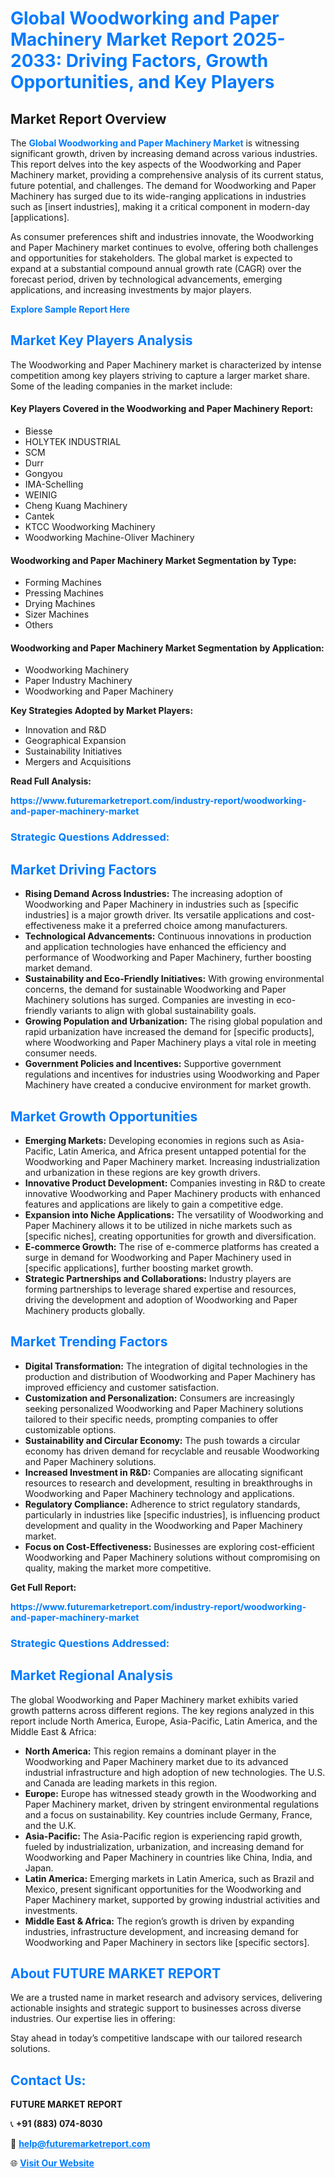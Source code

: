 <h1 style="color: #007BFF;">Global Woodworking and Paper Machinery Market Report 2025-2033: Driving Factors, Growth Opportunities, and Key Players</h1>

<section id="overview">
<h2>Market Report Overview</h2>
<p>The <a href="https://www.futuremarketreport.com/industry-report/woodworking-and-paper-machinery-market" style="color: #007BFF; text-decoration: none;"><strong>Global Woodworking and Paper Machinery Market</strong></a> is witnessing significant growth, driven by increasing demand across various industries. This report delves into the key aspects of the Woodworking and Paper Machinery market, providing a comprehensive analysis of its current status, future potential, and challenges. The demand for Woodworking and Paper Machinery has surged due to its wide-ranging applications in industries such as [insert industries], making it a critical component in modern-day [applications].</p>
<p>As consumer preferences shift and industries innovate, the Woodworking and Paper Machinery market continues to evolve, offering both challenges and opportunities for stakeholders. The global market is expected to expand at a substantial compound annual growth rate (CAGR) over the forecast period, driven by technological advancements, emerging applications, and increasing investments by major players.</p>
</section>

<section id="overview">
<p><a href="https://www.futuremarketreport.com/request-sample/reportId=124678" style="color: #007BFF; text-decoration: none;"><strong>Explore Sample Report Here</strong></a></p>
</section>

<section id="key-players">
<h2 style="color: #007BFF;">Market Key Players Analysis</h2>
<p>The Woodworking and Paper Machinery market is characterized by intense competition among key players striving to capture a larger market share. Some of the leading companies in the market include:</p>
<h4>Key Players Covered in the Woodworking and Paper Machinery Report:</h4>
<ul><li>Biesse</li><li>HOLYTEK INDUSTRIAL</li><li>SCM</li><li>Durr</li><li>Gongyou</li><li>IMA-Schelling</li><li>WEINIG</li><li>Cheng Kuang Machinery</li><li>Cantek</li><li>KTCC Woodworking Machinery</li><li>Woodworking Machine-Oliver Machinery</li></ul>
<h4>Woodworking and Paper Machinery Market Segmentation by Type:</h4>
<ul><li>Forming Machines</li><li>Pressing Machines</li><li>Drying Machines</li><li>Sizer Machines</li><li>Others</li></ul>

<h4>Woodworking and Paper Machinery Market Segmentation by Application:</h4>
<ul><li>Woodworking Machinery</li><li>Paper Industry Machinery</li><li>Woodworking and Paper Machinery</li></ul>
<p><strong>Key Strategies Adopted by Market Players:</strong></p>
<ul>
<li>Innovation and R&D</li>
<li>Geographical Expansion</li>
<li>Sustainability Initiatives</li>
<li>Mergers and Acquisitions</li>
</ul>
</section>

<section>
<p><strong>Read Full Analysis: </strong></p><a href="https://www.futuremarketreport.com/industry-report/woodworking-and-paper-machinery-market" style="color: #007BFF; text-decoration: none;"><strong>https://www.futuremarketreport.com/industry-report/woodworking-and-paper-machinery-market</strong></a>
<h3 style="color: #007BFF;">Strategic Questions Addressed:</h3>
</section>

<section id="driving-factors">
<h2 style="color: #007BFF;">Market Driving Factors</h2>
<ul>
<li><strong>Rising Demand Across Industries:</strong> The increasing adoption of Woodworking and Paper Machinery in industries such as [specific industries] is a major growth driver. Its versatile applications and cost-effectiveness make it a preferred choice among manufacturers.</li>
<li><strong>Technological Advancements:</strong> Continuous innovations in production and application technologies have enhanced the efficiency and performance of Woodworking and Paper Machinery, further boosting market demand.</li>
<li><strong>Sustainability and Eco-Friendly Initiatives:</strong> With growing environmental concerns, the demand for sustainable Woodworking and Paper Machinery solutions has surged. Companies are investing in eco-friendly variants to align with global sustainability goals.</li>
<li><strong>Growing Population and Urbanization:</strong> The rising global population and rapid urbanization have increased the demand for [specific products], where Woodworking and Paper Machinery plays a vital role in meeting consumer needs.</li>
<li><strong>Government Policies and Incentives:</strong> Supportive government regulations and incentives for industries using Woodworking and Paper Machinery have created a conducive environment for market growth.</li>
</ul>
</section>

<section id="growth-opportunities">
<h2 style="color: #007BFF;">Market Growth Opportunities</h2>
<ul>
<li><strong>Emerging Markets:</strong> Developing economies in regions such as Asia-Pacific, Latin America, and Africa present untapped potential for the Woodworking and Paper Machinery market. Increasing industrialization and urbanization in these regions are key growth drivers.</li>
<li><strong>Innovative Product Development:</strong> Companies investing in R&D to create innovative Woodworking and Paper Machinery products with enhanced features and applications are likely to gain a competitive edge.</li>
<li><strong>Expansion into Niche Applications:</strong> The versatility of Woodworking and Paper Machinery allows it to be utilized in niche markets such as [specific niches], creating opportunities for growth and diversification.</li>
<li><strong>E-commerce Growth:</strong> The rise of e-commerce platforms has created a surge in demand for Woodworking and Paper Machinery used in [specific applications], further boosting market growth.</li>
<li><strong>Strategic Partnerships and Collaborations:</strong> Industry players are forming partnerships to leverage shared expertise and resources, driving the development and adoption of Woodworking and Paper Machinery products globally.</li>
</ul>
</section>

<section id="trending-factors">
<h2 style="color: #007BFF;">Market Trending Factors</h2>
<ul>
<li><strong>Digital Transformation:</strong> The integration of digital technologies in the production and distribution of Woodworking and Paper Machinery has improved efficiency and customer satisfaction.</li>
<li><strong>Customization and Personalization:</strong> Consumers are increasingly seeking personalized Woodworking and Paper Machinery solutions tailored to their specific needs, prompting companies to offer customizable options.</li>
<li><strong>Sustainability and Circular Economy:</strong> The push towards a circular economy has driven demand for recyclable and reusable Woodworking and Paper Machinery solutions.</li>
<li><strong>Increased Investment in R&D:</strong> Companies are allocating significant resources to research and development, resulting in breakthroughs in Woodworking and Paper Machinery technology and applications.</li>
<li><strong>Regulatory Compliance:</strong> Adherence to strict regulatory standards, particularly in industries like [specific industries], is influencing product development and quality in the Woodworking and Paper Machinery market.</li>
<li><strong>Focus on Cost-Effectiveness:</strong> Businesses are exploring cost-efficient Woodworking and Paper Machinery solutions without compromising on quality, making the market more competitive.</li>
</ul>
</section>

<section>
<p><strong>Get Full Report: </strong></p><a href="https://www.futuremarketreport.com/industry-report/woodworking-and-paper-machinery-market" style="color: #007BFF; text-decoration: none;"><strong>https://www.futuremarketreport.com/industry-report/woodworking-and-paper-machinery-market</strong></a>
<h3 style="color: #007BFF;">Strategic Questions Addressed:</h3>
</section>


<section id="regional-analysis">
<h2 style="color: #007BFF;">Market Regional Analysis</h2>
<p>The global Woodworking and Paper Machinery market exhibits varied growth patterns across different regions. The key regions analyzed in this report include North America, Europe, Asia-Pacific, Latin America, and the Middle East & Africa:</p>
<ul>
<li><strong>North America:</strong> This region remains a dominant player in the Woodworking and Paper Machinery market due to its advanced industrial infrastructure and high adoption of new technologies. The U.S. and Canada are leading markets in this region.</li>
<li><strong>Europe:</strong> Europe has witnessed steady growth in the Woodworking and Paper Machinery market, driven by stringent environmental regulations and a focus on sustainability. Key countries include Germany, France, and the U.K.</li>
<li><strong>Asia-Pacific:</strong> The Asia-Pacific region is experiencing rapid growth, fueled by industrialization, urbanization, and increasing demand for Woodworking and Paper Machinery in countries like China, India, and Japan.</li>
<li><strong>Latin America:</strong> Emerging markets in Latin America, such as Brazil and Mexico, present significant opportunities for the Woodworking and Paper Machinery market, supported by growing industrial activities and investments.</li>
<li><strong>Middle East & Africa:</strong> The region’s growth is driven by expanding industries, infrastructure development, and increasing demand for Woodworking and Paper Machinery in sectors like [specific sectors].</li>
</ul>
</section>

<footer>
<h2 style="color: #007BFF;">About FUTURE MARKET REPORT</h2>
<p>We are a trusted name in market research and advisory services, delivering actionable insights and strategic support to businesses across diverse industries. Our expertise lies in offering:</p>

<p>Stay ahead in today’s competitive landscape with our tailored research solutions.</p>

<h2 style="color: #007BFF;">Contact Us:</h2>
<p><strong>FUTURE MARKET REPORT</strong></p>
<p>📞 <strong>+91 (883) 074-8030</strong></p>
<p>📧 <strong><a href="mailto:help@futuremarketreport.com" style="color: #007BFF;">help@futuremarketreport.com</a></strong></p>
<p>🌐 <strong><a href="https://www.futuremarketreport.com/" style="color: #007BFF;">Visit Our Website</a></strong></p>
</footer>